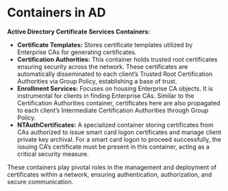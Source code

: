 # Containers in AD

**Active Directory Certificate Services Containers:**

* **Certificate Templates:** Stores certificate templates utilized by Enterprise CAs for generating certificates.
* **Certification Authorities:** This container holds trusted root certificates ensuring security across the network. These certificates are automatically disseminated to each client’s Trusted Root Certification Authorities via Group Policy, establishing a base of trust.
* **Enrollment Services:** Focuses on housing Enterprise CA objects. It is instrumental for clients in finding Enterprise CAs. Similar to the Certification Authorities container, certificates here are also propagated to each client’s Intermediate Certification Authorities through Group Policy.
* **NTAuthCertificates:** A specialized container storing certificates from CAs authorized to issue smart card logon certificates and manage client private key archival. For a smart card logon to proceed successfully, the issuing CA’s certificate must be present in this container, acting as a critical security measure.

These containers play pivotal roles in the management and deployment of certificates within a network, ensuring authentication, authorization, and secure communication.
